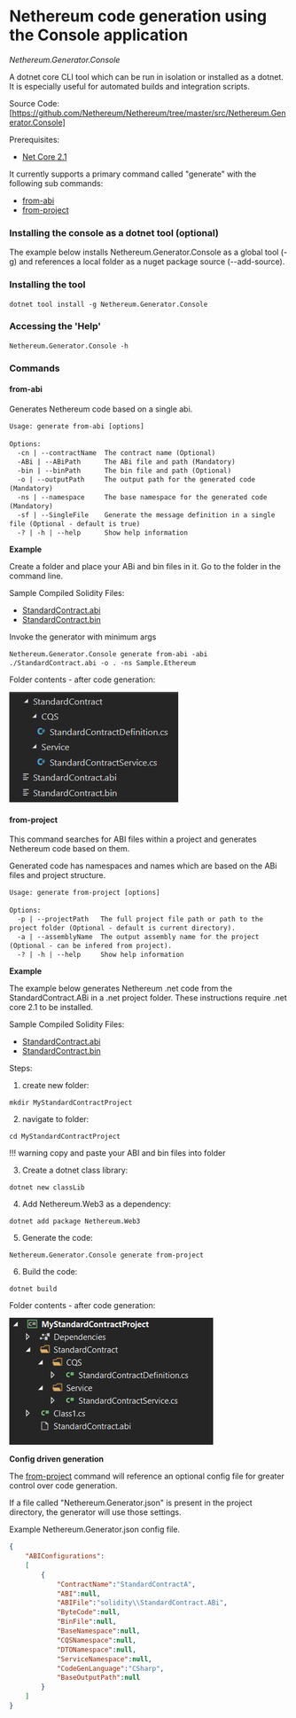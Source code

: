# Nethereum code generation using the Console application

*Nethereum.Generator.Console*

A dotnet core CLI tool which can be run in isolation or installed as a dotnet. It is especially useful for automated builds and integration scripts.

Source Code: [https://github.com/Nethereum/Nethereum/tree/master/src/Nethereum.Generator.Console]

Prerequisites:

* [Net Core 2.1](https://www.microsoft.com/net/download)

It currently supports a primary command called "generate" with the following sub commands:

* [from-abi](#from-abi)
* [from-project](#from-project)

### Installing the console as a dotnet tool (optional)

The example below installs Nethereum.Generator.Console as a global tool (-g) and references a local folder as a nuget package source (--add-source).

### Installing the tool 

```
dotnet tool install -g Nethereum.Generator.Console
```

### Accessing the 'Help'

```
Nethereum.Generator.Console -h
```

### Commands

#### from-abi

Generates Nethereum code based on a single abi.

```
Usage: generate from-abi [options]

Options:
  -cn | --contractName  The contract name (Optional)
  -ABi | --ABiPath      The ABi file and path (Mandatory)
  -bin | --binPath      The bin file and path (Optional)
  -o | --outputPath     The output path for the generated code (Mandatory)
  -ns | --namespace     The base namespace for the generated code (Mandatory)
  -sf | --SingleFile    Generate the message definition in a single file (Optional - default is true)
  -? | -h | --help      Show help information
```

**Example**

Create a folder and place your ABi and bin files in it. Go to the folder in the command line.

Sample Compiled Solidity Files:

* [StandardContract.abi](https://github.com/Nethereum/Nethereum/blob/master/src/Nethereum.Generator.Console/sample/StandardContract.abi)
* [StandardContract.bin](https://github.com/Nethereum/Nethereum/blob/master/src/Nethereum.Generator.Console/sample/StandardContract.bin)

Invoke the generator with minimum args
```
Nethereum.Generator.Console generate from-abi -abi ./StandardContract.abi -o . -ns Sample.Ethereum
```

Folder contents - after code generation:

![Folder Contents - after code generation](screenshots/from-abi-folder-contents-after.PNG)

#### from-project

This command searches for ABI files within a project and generates Nethereum code based on them.

Generated code has namespaces and names which are based on the ABi files and project structure.

```
Usage: generate from-project [options]

Options:
  -p | --projectPath   The full project file path or path to the project folder (Optional - default is current directory).
  -a | --assemblyName  The output assembly name for the project (Optional - can be infered from project).
  -? | -h | --help     Show help information
```

**Example**

The example below generates Nethereum .net code from the StandardContract.ABi in a .net project folder.
These instructions require .net core 2.1 to be installed.

Sample Compiled Solidity Files:

* [StandardContract.abi](https://github.com/Nethereum/Nethereum/blob/master/src/Nethereum.Generator.Console/sample/StandardContract.abi)
* [StandardContract.bin](https://github.com/Nethereum/Nethereum/blob/master/src/Nethereum.Generator.Console/sample/StandardContract.bin)

Steps:
1. create new folder:
``` 
mkdir MyStandardContractProject 
```
2. navigate to folder: 
``` 
cd MyStandardContractProject 
```
!!! warning
    copy and paste your ABI and bin files into folder
     
3. Create a dotnet class library: 

``` 
dotnet new classLib 
```
4. Add Nethereum.Web3 as a dependency: 
```
dotnet add package Nethereum.Web3
```
5. Generate the code: 
```
Nethereum.Generator.Console generate from-project
```
6. Build the code: 
``` 
dotnet build 
```

Folder contents - after code generation:

![Folder Contents - after code generation](screenshots/from-project-folder-contents-after-0.PNG)

**Config driven generation**

The [from-project](#from-project) command will reference an optional config file for greater control over code generation.

If a file called "Nethereum.Generator.json" is present in the project directory, the generator will use those settings.

Example Nethereum.Generator.json config file.
``` json
{
	"ABIConfigurations":
	[
		{
			"ContractName":"StandardContractA",
			"ABI":null,
			"ABIFile":"solidity\\StandardContract.ABi",
			"ByteCode":null,
			"BinFile":null,
			"BaseNamespace":null,
			"CQSNamespace":null,
			"DTONamespace":null,
			"ServiceNamespace":null,
			"CodeGenLanguage":"CSharp",
			"BaseOutputPath":null
		}
	]
}
```
